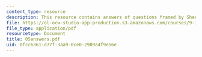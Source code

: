 ```yaml
---
content_type: resource
description: This resource contains answers of questions framed by Shen and Meyer.
file: https://ol-ocw-studio-app-production.s3.amazonaws.com/courses/9-12-experimental-molecular-neurobiology-fall-2006/0fcc6361d77f3aa90ce02909a4f9e56e_05answers.pdf
file_type: application/pdf
resourcetype: Document
title: 05answers.pdf
uid: 0fcc6361-d77f-3aa9-0ce0-2909a4f9e56e
---
```

